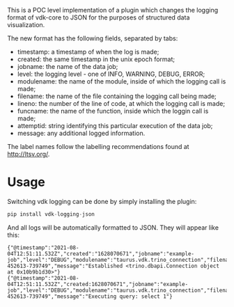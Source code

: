 This is a POC level implementation of a plugin which changes the logging format of vdk-core to JSON for the purposes of structured data visualization.

The new format has the following fields, separated by tabs:
 * timestamp: a timestamp of when the log is made;
 * created: the same timestamp in the unix epoch format;
 * jobname: the name of the data job;
 * level: the logging level - one of INFO, WARNING, DEBUG, ERROR;
 * modulename: the name of the module, inside of which the logging call is made;
 * filename: the name of the file containing the logging call being made;
 * lineno: the number of the line of code, at which the logging call is made;
 * funcname: the name of the function, inside which the loggin call is made;
 * attemptid: string identifying this particular execution of the data job;
 * message: any additional logged information.

The label names follow the labelling recommendations found at http://ltsv.org/.

# Usage

Switching vdk logging can be done by simply installing the plugin:

```python
pip install vdk-logging-json
```

And all logs will be automatically formatted to JSON. They will appear like this:
```
{"@timestamp":"2021-08-04T12:51:11.532Z","created":"1628070671","jobname":"example-job","level":"DEBUG","modulename":"taurus.vdk.trino_connection","filename":"managed_connection_base.py","lineno":"69","funcname":"connect","attemptid":"1628070671-452613-739749","message":"Established <trino.dbapi.Connection object at 0x10b9b1d30>"}
{"@timestamp":"2021-08-04T12:51:11.532Z","created:1628070671","jobname":"example-job","level":"DEBUG","modulename":"taurus.vdk.trino_connection","filename":"managed_cursor.py","lineno":"29","funcname":"execute","attemptid":"1628070671-452613-739749","message":"Executing query: select 1"}
```
